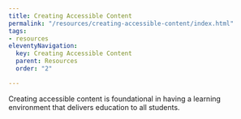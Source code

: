 ```yaml
---
title: Creating Accessible Content
permalink: "/resources/creating-accessible-content/index.html"
tags:
- resources
eleventyNavigation:
  key: Creating Accessible Content
  parent: Resources
  order: "2"

---
```

Creating accessible content is foundational in having a learning environment that delivers education to all students.
